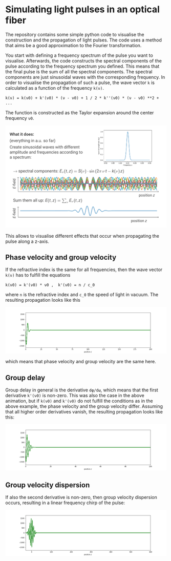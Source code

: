 # Simulating light pulses in an optical fiber

The repository contains some simple python code to visualise the construction 
and the propagation of light pulses.
The code uses a method that aims be a good approximation to the 
Fourier transformation.

You start with defining a frequency spectrum of the pulse you want to visualise.
Afterwards, the code constructs the spectral components of the pulse according
to the frequency spectrum you defined. This means that the final pulse is the 
sum of all the spectral components. The spectral components are just sinusoidal
waves with the corresponding frequency. In order to visualise the propagation 
of such a pulse, the wave vector `k` is calculated as a function of the
frequency `k(ν)`. 

    k(ν) = k(ν0) + k'(ν0) * (ν - ν0) + 1 / 2 * k''(ν0) * (ν - ν0) **2 + ...

The function is constructed as the Taylor expansion around the center
frequency `ν0`.

![](plots/what_it_does.png)

This allows to visualise different effects that occur when
propagating the pulse along a z-axis.

## Phase velocity and group velocity

If the refractive index is the same for all frequencies, then the wave vector
`k(ν)` has to fulfill the equations

    k(ν0) = k'(ν0) * ν0 ,  k'(ν0) = n / c_0

where `n` is the refractive index and `c_0` the speed of light in vacuum. The
resulting propagation looks like this

![](animations/group_equal_phase.gif)

which means that phase velocity and group velocity are the same here.


## Group delay

Group delay in general is the derivative `dφ/dω`, which means that the first 
derivative `k'(ν0)` is non-zero. This was also the case in the above animation,
but if `k(ν0)` and `k'(ν0)` do not fulfill the conditions as in the above 
example, the phase velocity and the group velocity differ.
Assuming that all higher order derivatives vanish, the resulting
propagation looks like this:

![](animations/group_delay.gif)


## Group velocity dispersion

If also the second derivative is non-zero, then group velocity dispersion
occurs, resulting in a linear frequency chirp of the pulse:

![](animations/group_velocity_dispersion.gif)

